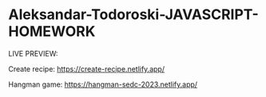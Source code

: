 # Aleksandar-Todoroski-JAVASCRIPT-HOMEWORK
 
LIVE PREVIEW:

Create recipe: https://create-recipe.netlify.app/

Hangman game: https://hangman-sedc-2023.netlify.app/
